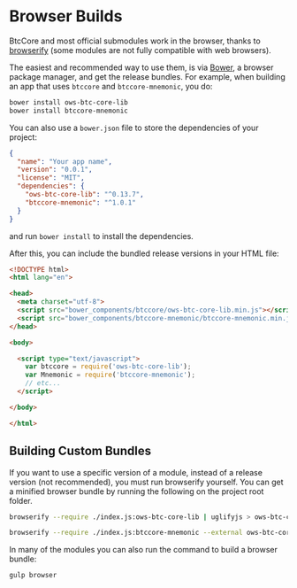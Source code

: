 # Browser Builds
BtcCore and most official submodules work in the browser, thanks to [browserify](http://browserify.org/) (some modules are not fully compatible with web browsers).

The easiest and recommended way to use them, is via [Bower](http://bower.io/), a browser package manager, and get the release bundles. For example, when building an app that uses `btccore` and `btccore-mnemonic`, you do:

```sh
bower install ows-btc-core-lib
bower install btccore-mnemonic
```

You can also use a `bower.json` file to store the dependencies of your project:

```json
{
  "name": "Your app name",
  "version": "0.0.1",
  "license": "MIT",
  "dependencies": {
    "ows-btc-core-lib": "^0.13.7",
    "btccore-mnemonic": "^1.0.1"
  }
}
```

and run `bower install` to install the dependencies.

After this, you can include the bundled release versions in your HTML file:

```html
<!DOCTYPE html>
<html lang="en">

<head>
  <meta charset="utf-8">
  <script src="bower_components/btccore/ows-btc-core-lib.min.js"></script>
  <script src="bower_components/btccore-mnemonic/btccore-mnemonic.min.js"></script>
</head>

<body>

  <script type="text/javascript">
    var btccore = require('ows-btc-core-lib');
    var Mnemonic = require('btccore-mnemonic');
    // etc...
  </script>

</body>

</html>
```

## Building Custom Bundles
If you want to use a specific version of a module, instead of a release version (not recommended), you must run browserify yourself.  You can get a minified browser bundle by running the following on the project root folder.

```sh
browserify --require ./index.js:ows-btc-core-lib | uglifyjs > ows-btc-core-lib.min.js
```

```sh
browserify --require ./index.js:btccore-mnemonic --external ows-btc-core-lib | uglifyjs > btccore-mnemonic.min.js
```

In many of the modules you can also run the command to build a browser bundle:
```sh
gulp browser
```
